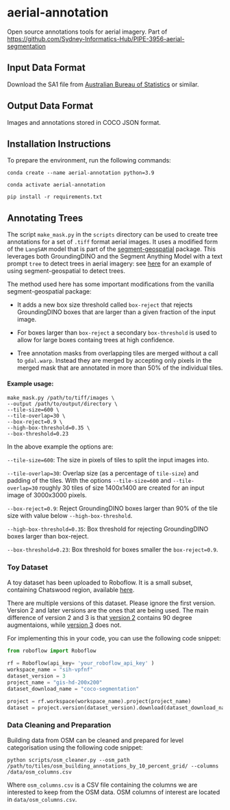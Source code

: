 # aerial-annotation
Open source annotations tools for aerial imagery. Part of https://github.com/Sydney-Informatics-Hub/PIPE-3956-aerial-segmentation


## Input Data Format

Download the SA1 file from [Australian Bureau of Statistics](https://www.abs.gov.au/statistics/standards/australian-statistical-geography-standard-asgs-edition-3/jul2021-jun2026/access-and-downloads/digital-boundary-files) or similar.

## Output Data Format

Images and annotations stored in COCO JSON format. 



## Installation Instructions

To prepare the environment, run the following commands:

```
conda create --name aerial-annotation python=3.9

conda activate aerial-annotation

pip install -r requirements.txt

```

## Annotating Trees

The script `make_mask.py` in the `scripts` directory can be used to create tree annotations for a set of `.tiff` format aerial images. It uses a modified form of the
`LangSAM` model that is part of the [segment-geospatial](https://samgeo.gishub.org/) package. This leverages both GroundingDINO and the Segment Anything Model with a
text prompt `tree` to detect trees in aerial imagery: see [here](https://samgeo.gishub.org/examples/text_prompts/) for an example of using segment-geospatial to detect
trees.

The method used here has some important modifications from the vanilla segment-geospatial package:

- It adds a new box size threshold called `box-reject` that rejects GroundingDINO boxes that are larger than a given fraction of the input image.

- For boxes larger than `box-reject` a secondary `box-threshold` is used to allow for large boxes containg trees at high confidence.

- Tree annotation masks from overlapping tiles are merged without a call to `gdal.warp`. Instead they are merged by accepting only pixels in the merged mask that are annotated in more than 50% of the individual tiles.

#### Example usage:

```
make_mask.py /path/to/tiff/images \
--output /path/to/output/directory \
--tile-size=600 \
--tile-overlap=30 \
--box-reject=0.9 \
--high-box-threshold=0.35 \
--box-threshold=0.23
```

In the above example the options are:

`--tile-size=600`: The size in pixels of tiles to split the input images into.

`--tile-overlap=30`: Overlap size (as a percentage of `tile-size`) and padding of the tiles. With the options `--tile-size=600` and `--tile-overlap=30` roughly 30 tiles of size 1400x1400 are created for an input image of 3000x3000 pixels.

`--box-reject=0.9`: Reject GroundingDINO boxes larger than 90% of the tile size with value below `--high-box-threshold`.

`--high-box-threshold=0.35`: Box threshold for rejecting GroundingDINO boxes larger than box-reject.

`--box-threshold=0.23`: Box threshold for boxes smaller the `box-reject=0.9`.

### Toy Dataset

A toy dataset has been uploaded to Roboflow. It is a small subset, containing Chatswood region, available [here](https://universe.roboflow.com/sih-vpfnf/gis-hd-200x200).

There are multiple versions of this dataset. Please ignore the first version. Version 2 and later versions are the ones that are being used. The main difference of version 2 and 3 is that [version 2](https://universe.roboflow.com/sih-vpfnf/gis-hd-200x200/2) contains 90 degree augmentaions, while [version 3](https://universe.roboflow.com/sih-vpfnf/gis-hd-200x200/3) does not.

For implementing this in your code, you can use the following code snippet:

```python
from roboflow import Roboflow
 
rf = Roboflow(api_key= 'your_roboflow_api_key' )
workspace_name = "sih-vpfnf" 
dataset_version = 3 
project_name = "gis-hd-200x200" 
dataset_download_name = "coco-segmentation" 

project = rf.workspace(workspace_name).project(project_name)
dataset = project.version(dataset_version).download(dataset_download_name)
```

### Data Cleaning and Preparation

Building data from OSM can be cleaned and prepared for level categorisation using the following code snippet:

```
python scripts/osm_cleaner.py --osm_path /path/to/tiles/osm_building_annotations_by_10_percent_grid/ --columns /data/osm_columns.csv 
```

Where `osm_columns.csv` is a CSV file containing the columns we are interested to keep from the OSM data. OSM columns of interest are located in `data/osm_columns.csv`.



<!-- 
# Register the dataset
from detectron2.data.datasets import register_coco_instances
dataset_name = "chatswood-dataset" #@param {type:"string"}
dataset_folder = "gis-hd-200x200" #@param {type:"string"}
register_coco_instances(f"{dataset_name}_train", {}, f"{dataset_folder}/train/_annotations.coco.json", f"/content/{dataset_folder}/train/")
register_coco_instances(f"{dataset_name}_val", {}, f"{dataset_folder}/valid/_annotations.coco.json", f"/content/{dataset_folder}/valid/")
register_coco_instances(f"{dataset_name}_test", {}, f"{dataset_folder}/test/_annotations.coco.json", f"/content/{dataset_folder}/test/")

# Use the dataset
from detectron2.config import get_cfg

cfg = get_cfg()
cfg.DATASETS.TRAIN = (f"{dataset_name}_train",)
cfg.DATASETS.TEST = (f"{dataset_name}_test",)
# then do the other configs

### Commit rules:

In this project, `pre-commit` is being used. Hence, please make sure you have it in your
environment by installing it with `pip install pre-commit`.

Make sure to run pre-commit on each commit. You can run it before commit on all files in the
repository using `pre-commit run --all-files`. Otherwise, you can run it via `pre-commit run`
which will only run it on files staged for commit.

Alternatively, to add the hook, after installing pre-commit, run:

```
pre-commit install
```

this will run the pre-commit hooks every time you commit changes to the repository.


